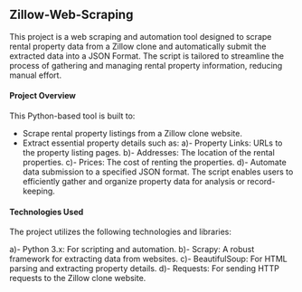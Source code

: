 ## Zillow-Web-Scraping

This project is a web scraping and automation tool designed to scrape rental property data from a Zillow clone and automatically submit the extracted data into a JSON Format. The script is tailored to streamline the process of gathering and managing rental property information, reducing manual effort.

#### Project Overview
This Python-based tool is built to:

- Scrape rental property listings from a Zillow clone website.
- Extract essential property details such as:
  a)- Property Links: URLs to the property listing pages.
  b)- Addresses: The location of the rental properties.
  c)- Prices: The cost of renting the properties.
  d)- Automate data submission to a specified JSON format.
  The script enables users to efficiently gather and organize property data for analysis or record-keeping.

#### Technologies Used
The project utilizes the following technologies and libraries:

a)- Python 3.x: For scripting and automation.
b)- Scrapy: A robust framework for extracting data from websites.
c)- BeautifulSoup: For HTML parsing and extracting property details.
d)- Requests: For sending HTTP requests to the Zillow clone website.
